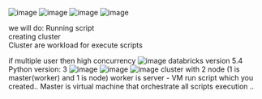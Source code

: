 ![image](https://user-images.githubusercontent.com/43515480/234462463-294cb4fd-8efd-44af-8088-12f6355abff3.png)
![image](https://user-images.githubusercontent.com/43515480/234462504-6e9c9a76-aad7-49e4-92de-813487b96356.png)
![image](https://user-images.githubusercontent.com/43515480/234462538-da794982-29f0-4c20-aa89-1ea2bbf5700b.png)
![image](https://user-images.githubusercontent.com/43515480/234462619-695d983a-0614-4881-9f59-050b8b7890f1.png)

we will do:
Running script  <br/>
creating cluster <br/>
Cluster are workload for execute scripts <br/>

if multiple user then high concurrency
![image](https://user-images.githubusercontent.com/43515480/234462856-f061650d-8de3-4a56-82b9-b92161cb27ca.png)
databricks version 5.4
Python version: 3
![image](https://user-images.githubusercontent.com/43515480/234462940-285979e9-1cb8-4e53-b647-c5c985f1d57b.png)
![image](https://user-images.githubusercontent.com/43515480/234463114-88bea42b-797f-4a47-8171-aa4c8c8ba925.png)
![image](https://user-images.githubusercontent.com/43515480/234463167-e5bd52a1-dadd-46b9-b225-52512334088e.png)
cluster with 2 node (1 is master(worker) and 1 is node)
worker is server - VM run script which you created..
Master is virtual machine that orchestrate all scripts execution ..
